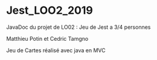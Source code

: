 # Jest_LOO2_2019

JavaDoc du projet de LO02 : Jeu de Jest a 3/4 personnes

Matthieu Potin et Cedric Tamgno

Jeu de Cartes réalisé avec java en MVC
